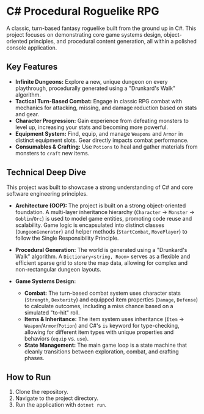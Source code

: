 # C# Procedural Roguelike RPG

A classic, turn-based fantasy roguelike built from the ground up in C#. This project focuses on demonstrating core game systems design, object-oriented principles, and procedural content generation, all within a polished console application.

## Key Features

* **Infinite Dungeons:** Explore a new, unique dungeon on every playthrough, procedurally generated using a "Drunkard's Walk" algorithm.
* **Tactical Turn-Based Combat:** Engage in classic RPG combat with mechanics for attacking, missing, and damage reduction based on stats and gear.
* **Character Progression:** Gain experience from defeating monsters to level up, increasing your stats and becoming more powerful.
* **Equipment System:** Find, equip, and manage `Weapons` and `Armor` in distinct equipment slots. Gear directly impacts combat performance.
* **Consumables & Crafting:** Use `Potions` to heal and gather materials from monsters to `craft` new items.

## Technical Deep Dive

This project was built to showcase a strong understanding of C# and core software engineering principles.

* **Architecture (OOP):** The project is built on a strong object-oriented foundation. A multi-layer inheritance hierarchy (`Character` -> `Monster` -> `Goblin`/`Orc`) is used to model game entities, promoting code reuse and scalability. Game logic is encapsulated into distinct classes (`DungeonGenerator`) and helper methods (`StartCombat`, `MovePlayer`) to follow the Single Responsibility Principle.

* **Procedural Generation:** The world is generated using a "Drunkard's Walk" algorithm. A `Dictionary<string, Room>` serves as a flexible and efficient sparse grid to store the map data, allowing for complex and non-rectangular dungeon layouts.

* **Game Systems Design:**
  * **Combat:** The turn-based combat system uses character stats (`Strength`, `Dexterity`) and equipped item properties (`Damage`, `Defense`) to calculate outcomes, including a miss chance based on a simulated "to-hit" roll.
  * **Items & Inheritance:** The item system uses inheritance (`Item` -> `Weapon`/`Armor`/`Potion`) and C#'s `is` keyword for type-checking, allowing for different item types with unique properties and behaviors (`equip` vs. `use`).
  * **State Management:** The main game loop is a state machine that cleanly transitions between exploration, combat, and crafting phases.

## How to Run

1. Clone the repository.
2. Navigate to the project directory.
3. Run the application with `dotnet run`.

